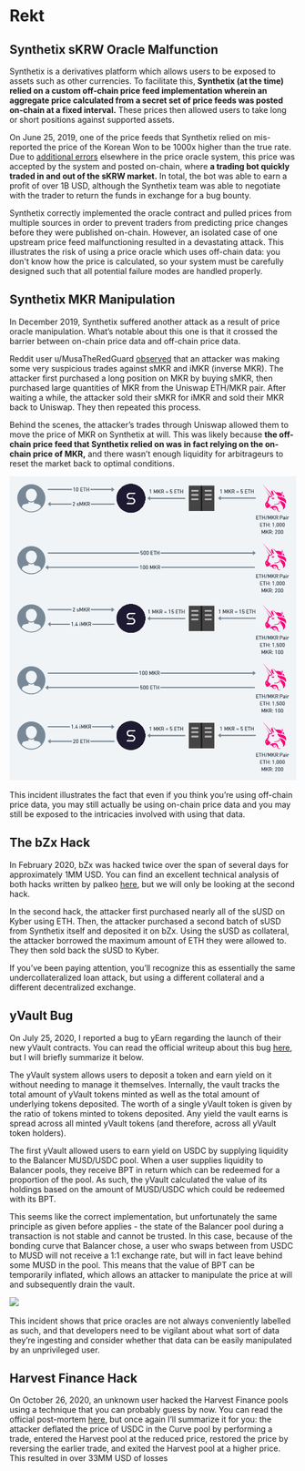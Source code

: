 # Rekt

## Synthetix sKRW Oracle Malfunction

Synthetix is a derivatives platform which allows users to be exposed to assets such as other currencies. To facilitate this, **Synthetix \(at the time\) relied on a custom off-chain price feed implementation wherein an aggregate price calculated from a secret set of price feeds was posted on-chain at a fixed interval.** These prices then allowed users to take long or short positions against supported assets.

On June 25, 2019, one of the price feeds that Synthetix relied on mis-reported the price of the Korean Won to be 1000x higher than the true rate. Due to [additional errors](https://blog.synthetix.io/response-to-oracle-incident/) elsewhere in the price oracle system, this price was accepted by the system and posted on-chain, where **a trading bot quickly traded in and out of the sKRW market.** In total, the bot was able to earn a profit of over 1B USD, although the Synthetix team was able to negotiate with the trader to return the funds in exchange for a bug bounty.

Synthetix correctly implemented the oracle contract and pulled prices from multiple sources in order to prevent traders from predicting price changes before they were published on-chain. However, an isolated case of one upstream price feed malfunctioning resulted in a devastating attack. This illustrates the risk of using a price oracle which uses off-chain data: you don't know how the price is calculated, so your system must be carefully designed such that all potential failure modes are handled properly.

##  Synthetix MKR Manipulation

In December 2019, Synthetix suffered another attack as a result of price oracle manipulation. What’s notable about this one is that it crossed the barrier between on-chain price data and off-chain price data.

Reddit user u/MusaTheRedGuard [observed](https://www.reddit.com/r/ethfinance/comments/eexbfa/daily_general_discussion_december_24_2019/fby3i6n/) that an attacker was making some very suspicious trades against sMKR and iMKR \(inverse MKR\). The attacker first purchased a long position on MKR by buying sMKR, then purchased large quantities of MKR from the Uniswap ETH/MKR pair. After waiting a while, the attacker sold their sMKR for iMKR and sold their MKR back to Uniswap. They then repeated this process.

Behind the scenes, the attacker’s trades through Uniswap allowed them to move the price of MKR on Synthetix at will. This was likely because **the off-chain price feed that Synthetix relied on was in fact relying on the on-chain price of MKR,** and there wasn’t enough liquidity for arbitrageurs to reset the market back to optimal conditions.

![](../../.gitbook/assets/image%20%289%29.png)

This incident illustrates the fact that even if you think you’re using off-chain price data, you may still actually be using on-chain price data and you may still be exposed to the intricacies involved with using that data.

## The bZx Hack

In February 2020, bZx was hacked twice over the span of several days for approximately 1MM USD. You can find an excellent technical analysis of both hacks written by palkeo [here](https://www.palkeo.com/en/projets/ethereum/bzx.html), but we will only be looking at the second hack.

In the second hack, the attacker first purchased nearly all of the sUSD on Kyber using ETH. Then, the attacker purchased a second batch of sUSD from Synthetix itself and deposited it on bZx. Using the sUSD as collateral, the attacker borrowed the maximum amount of ETH they were allowed to. They then sold back the sUSD to Kyber.

If you’ve been paying attention, you’ll recognize this as essentially the same undercollateralized loan attack, but using a different collateral and a different decentralized exchange.

## yVault Bug

On July 25, 2020, I reported a bug to yEarn regarding the launch of their new yVault contracts. You can read the official writeup about this bug [here](https://blog.trailofbits.com/2020/08/05/accidentally-stepping-on-a-defi-lego/), but I will briefly summarize it below.

The yVault system allows users to deposit a token and earn yield on it without needing to manage it themselves. Internally, the vault tracks the total amount of yVault tokens minted as well as the total amount of underlying tokens deposited. The worth of a single yVault token is given by the ratio of tokens minted to tokens deposited. Any yield the vault earns is spread across all minted yVault tokens \(and therefore, across all yVault token holders\).

The first yVault allowed users to earn yield on USDC by supplying liquidity to the Balancer MUSD/USDC pool. When a user supplies liquidity to Balancer pools, they receive BPT in return which can be redeemed for a proportion of the pool. As such, the yVault calculated the value of its holdings based on the amount of MUSD/USDC which could be redeemed with its BPT.

This seems like the correct implementation, but unfortunately the same principle as given before applies - the state of the Balancer pool during a transaction is not stable and cannot be trusted. In this case, because of the bonding curve that Balancer chose, a user who swaps between from USDC to MUSD will not receive a 1:1 exchange rate, but will in fact leave behind some MUSD in the pool. This means that the value of BPT can be temporarily inflated, which allows an attacker to manipulate the price at will and subsequently drain the vault.

![](https://samczsun.com/content/images/2020/11/image-30.png)

This incident shows that price oracles are not always conveniently labelled as such, and that developers need to be vigilant about what sort of data they’re ingesting and consider whether that data can be easily manipulated by an unprivileged user.

## Harvest Finance Hack

On October 26, 2020, an unknown user hacked the Harvest Finance pools using a technique that you can probably guess by now. You can read the official post-mortem [here](https://medium.com/harvest-finance/harvest-flashloan-economic-attack-post-mortem-3cf900d65217), but once again I’ll summarize it for you: the attacker deflated the price of USDC in the Curve pool by performing a trade, entered the Harvest pool at the reduced price, restored the price by reversing the earlier trade, and exited the Harvest pool at a higher price. This resulted in over 33MM USD of losses


